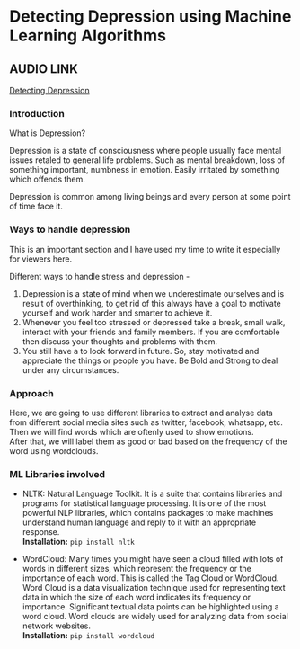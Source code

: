 # Detecting Depression using Machine Learning Algorithms

## AUDIO LINK

[Detecting Depression](https://drive.google.com/file/d/1MdLyjevIaKs3Pk1fhUExCW8umxD4MIIA/view?usp=sharing)

### Introduction

What is Depression?

Depression is a state of consciousness where people usually face mental issues retaled to general life problems. Such as mental breakdown, loss of something important, numbness in emotion. Easily irritated by something which offends them.

Depression is common among living beings and every person at some point of time face it. 

### Ways to handle depression 

This is an important section and I have used my time to write it especially for viewers here.<br>

Different ways to handle stress and depression -

1. Depression is a state of mind when we underestimate ourselves and is result of overthinking, to get rid of this always have a goal to motivate yourself and work harder and smarter to achieve it. <br>
2. Whenever you feel too stressed or depressed take a break, small walk, interact with your friends and family members. If you are comfortable then discuss your thoughts and problems with them. <br>
3. You still have a to look forward in future. So, stay motivated and appreciate the things or people you have. Be Bold and Strong to deal under any circumstances.

### Approach

Here, we are going to use different libraries to extract and analyse data from different social media sites such as twitter, facebook, whatsapp, etc. Then we will find words which are oftenly used to show emotions.<br>
After that, we will label them as good or bad based on the frequency of the word using wordclouds.

### ML Libraries involved

- NLTK: Natural Language Toolkit. It is a suite that contains libraries and programs for statistical language processing. It is one of the most powerful NLP libraries, which contains packages to make machines understand human language and reply to it with an appropriate response.<br>
__Installation:__ `pip install nltk`

- WordCloud: Many times you might have seen a cloud filled with lots of words in different sizes, which represent the frequency or the importance of each word. This is called the Tag Cloud or WordCloud. Word Cloud is a data visualization technique used for representing text data in which the size of each word indicates its frequency or importance. Significant textual data points can be highlighted using a word cloud. Word clouds are widely used for analyzing data from social network websites.<br>
__Installation:__ `pip install wordcloud`


